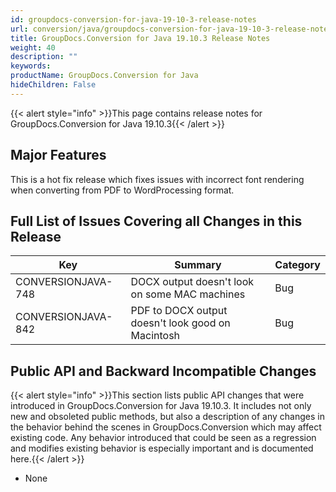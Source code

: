 ```yaml
---
id: groupdocs-conversion-for-java-19-10-3-release-notes
url: conversion/java/groupdocs-conversion-for-java-19-10-3-release-notes
title: GroupDocs.Conversion for Java 19.10.3 Release Notes
weight: 40
description: ""
keywords: 
productName: GroupDocs.Conversion for Java
hideChildren: False
---
```

{{< alert style="info" >}}This page contains release notes for GroupDocs.Conversion for Java 19.10.3{{< /alert >}}

## Major Features

This is a hot fix release which fixes issues with incorrect font rendering when converting from PDF to WordProcessing format. 

## Full List of Issues Covering all Changes in this Release

| Key | Summary | Category |
| --- | --- | --- |
| CONVERSIONJAVA-748 | DOCX output doesn't look on some MAC machines | Bug |
| CONVERSIONJAVA-842 | PDF to DOCX output doesn't look good on Macintosh | Bug |

## Public API and Backward Incompatible Changes

{{< alert style="info" >}}This section lists public API changes that were introduced in GroupDocs.Conversion for Java 19.10.3. It includes not only new and obsoleted public methods, but also a description of any changes in the behavior behind the scenes in GroupDocs.Conversion which may affect existing code. Any behavior introduced that could be seen as a regression and modifies existing behavior is especially important and is documented here.{{< /alert >}}

*   None
